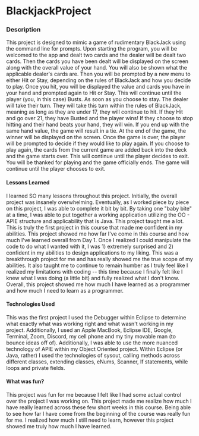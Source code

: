 # BlackjackProject


### Description
This project is designed to mimic a game of rudimentary BlackJack using the command line for prompts. Upon starting the program, you will be welcomed to the app and dealt two cards and the dealer will be dealt two cards. Then the cards you have been dealt will be displayed on the screen along with the overall value of your hand. You will also be shown what the applicable dealer's cards are. Then you will be prompted by a new menu to either Hit or Stay, depending on the rules of BlackJack and how you decide to play. Once you hit, you will be displayed the value and cards you have in your hand and prompted again to Hit or Stay. This will continue until the player (you, in this case) Busts. As soon as you choose to stay. The dealer will take their turn. They will take this turn within the rules of BlackJack, meaning as long as they are under 17, they will continue to hit. If they Hit and go over 21, they have Busted and the player wins! If they choose to stop hitting and their hand beats your hand, they will win. If you end up with the same hand value, the game will result in a tie. At the end of the game, the winner will be displayed on the screen. Once the game is over, the player will be prompted to decide if they would like to play again. If you choose to play again, the cards from the current game are added back into the deck and the game starts over. This will continue until the player decides to exit. You will be thanked for playing and the game officially ends. The game will continue until the player chooses to exit.

#### Lessons Learned

I learned SO many lessons throughout this project. Initially, the overall project was insanely overwhelming. Eventually, as I worked piece by piece on this project, I was able to complete it bit by bit. By taking one "baby bite" at a time, I was able to put together a working application utilizing the OO - APIE structure and applicability that is Java. This project taught me a lot. This is truly the first project in this course that made me confident in my abilities. This project showed me how far I've come in this course and how much I've learned overall from Day 1. Once I realized I could manipulate the code to do what I wanted with it, I was 1) extremely surprised and 2) confident in my abilities to design applications to my liking. This was a breakthrough project for me and has really showed me the true scope of my abilities. It also taught me to continue to remain humber as I truly feel like I realized my limitations with coding  -- this time because I finally felt like I knew what I was doing (a little bit) and fully realized what I don't know. Overall, this project showed me how much I have learned as a programmer and how much I need to learn as a programmer.


#### Technologies Used

This was the first project I used the Debugger within Eclipse to determine what exactly what was working right and what wasn't working in my project. Additionally, I used an Apple MacBook, Eclipse IDE, Google, Terminal, Zoom, Discord, my cell phone and my tiny movable man (to bounce ideas off of). Additionally, I was able to use the more nuanced technology of APIE within my Object Oriented project. Within Eclipse (or Java, rather) I used the technologies of sysout, calling methods across different classes, extending classes, eNums, Scanner, If statements, while loops and private fields.


#### What was fun?

This project was fun for me because I felt like I had some actual control over the project I was working on. This project made me realize how much I have really learned across these few short weeks in this course. Being able to see how far I have come from the beginning of the course was really fun for me. I realized how much I still need to learn, however this project showed me truly how much I have learned.
